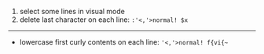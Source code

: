 1. select some lines in visual mode
2. delete last character on each line: `:'<,'>normal! $x`

---
- lowercase first curly contents on each line: `'<,'>normal! f{vi{~`
